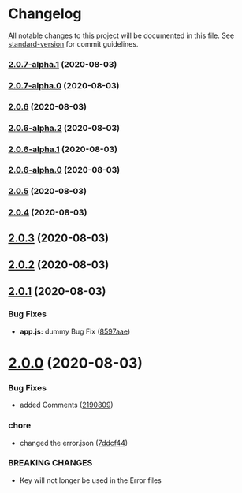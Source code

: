 # Changelog

All notable changes to this project will be documented in this file. See [standard-version](https://github.com/conventional-changelog/standard-version) for commit guidelines.

### [2.0.7-alpha.1](https://github.com/SuveshBaskar/louis-url-shortener/compare/v2.0.7-alpha.0...v2.0.7-alpha.1) (2020-08-03)

### [2.0.7-alpha.0](https://github.com/SuveshBaskar/louis-url-shortener/compare/v2.0.6...v2.0.7-alpha.0) (2020-08-03)

### [2.0.6](https://github.com/SuveshBaskar/louis-url-shortener/compare/v2.0.6-alpha.2...v2.0.6) (2020-08-03)

### [2.0.6-alpha.2](https://github.com/SuveshBaskar/louis-url-shortener/compare/v2.0.6-alpha.1...v2.0.6-alpha.2) (2020-08-03)

### [2.0.6-alpha.1](https://github.com/SuveshBaskar/louis-url-shortener/compare/v2.0.6-alpha.0...v2.0.6-alpha.1) (2020-08-03)

### [2.0.6-alpha.0](https://github.com/SuveshBaskar/louis-url-shortener/compare/v2.0.5...v2.0.6-alpha.0) (2020-08-03)

### [2.0.5](https://github.com/SuveshBaskar/louis-url-shortener/compare/v2.0.4...v2.0.5) (2020-08-03)

### [2.0.4](https://github.com/SuveshBaskar/louis-url-shortener/compare/v2.0.3...v2.0.4) (2020-08-03)

## [2.0.3](https://github.com/SuveshBaskar/louis-url-shortener/compare/v2.0.2...v2.0.3) (2020-08-03)



## [2.0.2](https://github.com/SuveshBaskar/louis-url-shortener/compare/v2.0.1...v2.0.2) (2020-08-03)



## [2.0.1](https://github.com/SuveshBaskar/louis-url-shortener/compare/v2.0.0...v2.0.1) (2020-08-03)


### Bug Fixes

* **app.js:** dummy Bug Fix ([8597aae](https://github.com/SuveshBaskar/louis-url-shortener/commit/8597aaec2cffef8cbb4a261cb84b9a755f207c96))



# [2.0.0](https://github.com/SuveshBaskar/louis-url-shortener/compare/21908095119f1d0b3f7c6b184683a46b177d4976...v2.0.0) (2020-08-03)


### Bug Fixes

* added Comments ([2190809](https://github.com/SuveshBaskar/louis-url-shortener/commit/21908095119f1d0b3f7c6b184683a46b177d4976))


### chore

* changed the error.json ([7ddcf44](https://github.com/SuveshBaskar/louis-url-shortener/commit/7ddcf447849ee9bb8b98d19760aa40ea69278283))


### BREAKING CHANGES

* Key will not longer be used in the Error files
